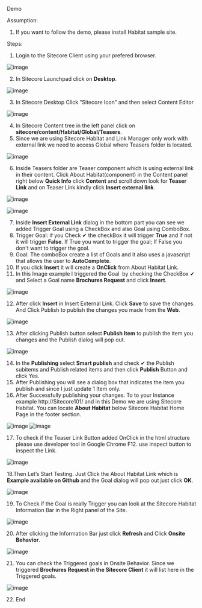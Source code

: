 Demo

Assumption:
1. If you want to follow the demo, please install Habitat sample site.

Steps:

1. Login to the Sitecore Client using your prefered browser.

![image](https://cloud.githubusercontent.com/assets/2329372/26075898/d4ffd252-396b-11e7-8b89-5388328049e4.png)

2. In Sitecore Launchpad click on **Desktop**.

![image](https://cloud.githubusercontent.com/assets/2329372/26075886/d458f270-396b-11e7-831d-c481e88a2dd2.png)

3. In Sitecore Desktop Click “Sitecore Icon” and then select Content Editor

![image](https://cloud.githubusercontent.com/assets/2329372/26075893/d48daed4-396b-11e7-89c8-30397cdb69f3.png)

4. In Sitecore Content tree in the left panel click on **sitecore/content/Habitat/Global/Teasers**. 
5. Since we are using Sitecore Habitat and Link Manager only work with external link we need to access Global where Teasers folder is located.

![image](https://cloud.githubusercontent.com/assets/2329372/26075895/d4aad1e4-396b-11e7-80fc-fd9ed4987092.png)

6. Inside Teasers folder are Teaser component which is using external link in their content.
Click About Habitat(component) in the Content panel right below **Quick Info** click **Content** and scroll down look for **Teaser Link** and on Teaser Link kindly click **Insert external link**.

![image](https://cloud.githubusercontent.com/assets/2329372/26075890/d484b81a-396b-11e7-8db5-cb68f2542717.png)

![image](https://cloud.githubusercontent.com/assets/2329372/26075961/ffcfea8a-396b-11e7-8024-e37433499533.png)

7. Inside **Insert External Link** dialog in the bottom part you can see we added Trigger Goal using a CheckBox and also Goal using ComboBox.
8. Trigger Goal: if you Check ✔ the checkBox it will trigger **True** and if not it will trigger **False**. If True you want to trigger the goal; If False you don't want to trigger the goal.
9. Goal: The comboBox create a list of Goals and it also uses a javascript that allows the user to **AutoComplete**.
10. If you click **Insert** it will create a **OnClick** from About Habitat Link.
11. In this Image example I triggered the Goal  by checking the CheckBox ✔ and Select a Goal name **Brochures Request** and click **Insert**.

![image](https://cloud.githubusercontent.com/assets/2329372/26075891/d486b426-396b-11e7-9dda-3dbf73b64a1b.png)

12. After click **Insert** in Insert External Link. Click **Save** to save the changes. And Click Publish to publish the changes you made from the **Web**.

![image](https://cloud.githubusercontent.com/assets/2329372/26075889/d4809c26-396b-11e7-8dd3-4e428a56f267.png)

13. After clicking Publish button select **Publish Item** to publish the item you changes and the Publish dialog will pop out.

![image](https://cloud.githubusercontent.com/assets/2329372/26075903/d59924d4-396b-11e7-8e43-8ab3c4452c3e.png)

14. In the **Publishing** select **Smart publish** and check ✔ the Publish subitems and Publish related items and then click **Publish** Button and click Yes.
15. After Publishing you will see a dialog box that indicates the item you publish and since I just update 1 Item only.
16. After Successfully publishing your changes. To to your Instance example http://Sitecore101/ and in this Demo we are using Sitecore Habitat. You can locate **About Habitat** below Sitecore Habitat Home Page in the footer section.

![image](https://cloud.githubusercontent.com/assets/2329372/26075900/d5191f78-396b-11e7-86f1-47ca2e6ae547.png)
![image](https://cloud.githubusercontent.com/assets/2329372/26075897/d4d74e7c-396b-11e7-9856-9a648eacc017.png)

17. To check if the Teaser Link Button added OnClick in the html structure please use developer tool in Google Chrome F12. use inspect button to inspect the Link.

![image](https://cloud.githubusercontent.com/assets/2329372/26075892/d488aaba-396b-11e7-9537-3ea55aac54dd.png)

18.Then Let’s Start Testing. Just Click the About Habitat Link which is **Example available on Github** and the Goal dialog will pop out just click **OK**.

![image](https://cloud.githubusercontent.com/assets/2329372/26075887/d45e52b0-396b-11e7-8bc0-8b645fc65e4d.png)

19. To Check if the Goal is really Trigger you can look at the Sitecore Habitat Information Bar in the Right panel of the Site.

![image](https://cloud.githubusercontent.com/assets/2329372/26075885/d4575d70-396b-11e7-9ed3-8cc067a5ffce.png)

20. After clicking the Information Bar just click **Refresh** and Click **Onsite Behavior**.

![image](https://cloud.githubusercontent.com/assets/2329372/26075896/d4b1e0a6-396b-11e7-8688-b8a8c73572d5.png)

21. You can check the Triggered goals in Onsite Behavior. Since we triggered **Brochures Request in the Sitecore Client** it will list here in the Triggered goals.

![image](https://cloud.githubusercontent.com/assets/2329372/26075888/d478b7a4-396b-11e7-9a9e-86384715d6d6.png)

22. End
